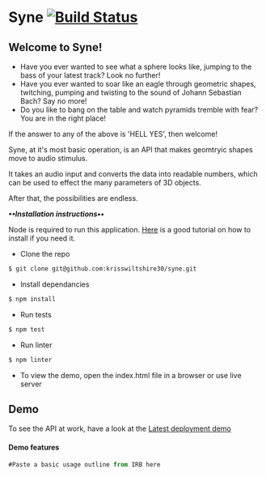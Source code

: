 # Syne [![Build Status](https://travis-ci.com/krisswiltshire30/syne.svg?branch=master)](https://travis-ci.com/krisswiltshire30/syne)

## Welcome to Syne!
- Have you ever wanted to see what a sphere looks like, jumping to the bass of your latest track? Look no further!
- Have you ever wanted to soar like an eagle through geometric shapes, twitching, pumping and twisting to the sound of Johann Sebastian Bach? Say no more!
- Do you like to bang on the table and watch pyramids tremble with fear? You are in the right place!

If the answer to any of the above is 'HELL YES',  then welcome!

Syne, at it's most basic operation, is an API that makes geomtryic shapes move to audio stimulus. 

It takes an audio input and converts the data into readable numbers, which can be used to effect the many parameters of 3D objects.

After that, the possibilities are endless. 

**_••Installation instructions••_**

Node is required to run this application.
[Here](https://treehouse.github.io/installation-guides/mac/node-mac.html) is a good tutorial on how to install if you need it.
- Clone the repo
```bash
$ git clone git@github.com:krisswiltshire30/syne.git
```
- Install dependancies
 ```bash
 $ npm install
 ```
 - Run tests
  ```bash
 $ npm test
 ```
 - Run linter
  ```bash
 $ npm linter
 ```
 - To view the demo, open the index.html file in a browser or use live server

## Demo
To see the API at work, have a look at the [Latest deployment demo](https://syne.herokuapp.com)

#### Demo features

```javascript
#Paste a basic usage outline from IRB here
```

